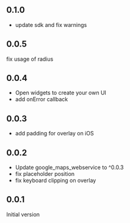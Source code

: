 ## 0.1.0

 - update sdk and fix warnings

## 0.0.5
  fix usage of radius

## 0.0.4

- Open widgets to create your own UI
- add onError callback

## 0.0.3

- add padding for overlay on iOS

## 0.0.2

- Update google_maps_webservice to ^0.0.3
- fix placeholder position
- fix keyboard clipping on overlay

## 0.0.1
Initial version
